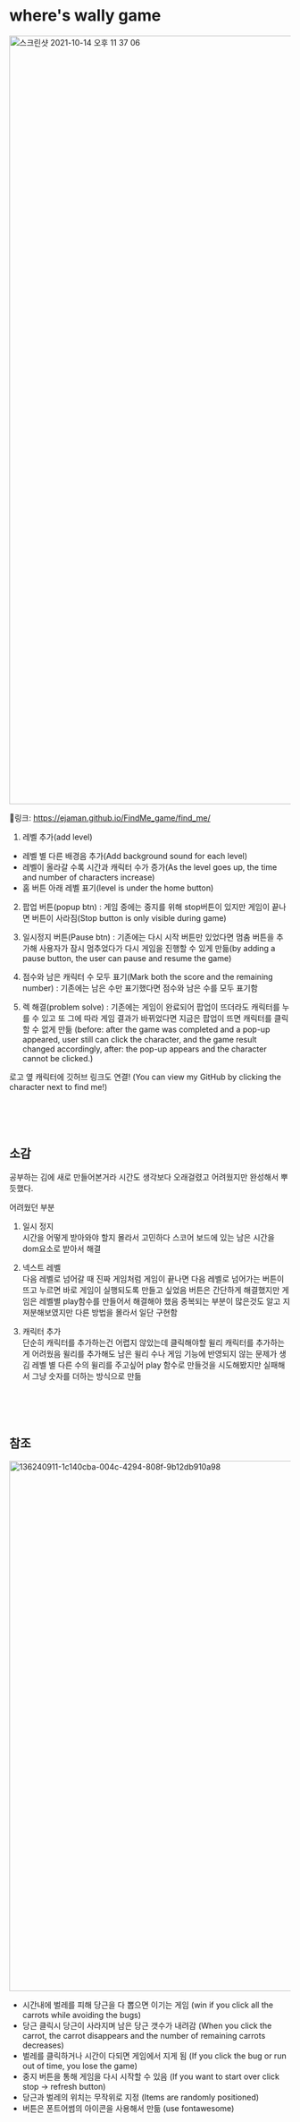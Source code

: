 # where's wally game


<img width="1374" alt="스크린샷 2021-10-14 오후 11 37 06" src="https://user-images.githubusercontent.com/82802784/137339779-3a8ebe97-43bc-4ad9-bae6-cc726b68235f.png">

🔗링크: https://ejaman.github.io/FindMe_game/find_me/




1. 레벨 추가(add level)
+ 레벨 별 다른 배경음 추가(Add background sound for each level)
+ 레벨이 올라갈 수록 시간과 캐릭터 수가 증가(As the level goes up, the time and number of characters increase)
+ 홈 버튼 아래 레벨 표기(level is under the home button)

2. 팝업 버튼(popup btn)
: 게임 중에는 중지를 위해 stop버튼이 있지만 게임이 끝나면 버튼이 사라짐(Stop button is only visible during game)

3. 일시정지 버튼(Pause btn)
: 기존에는 다시 시작 버튼만 있었다면 멈춤 버튼을 추가해 사용자가 잠시 멈추었다가 다시 게임을 진행할 수 있게 만듦(by adding a pause button, the user can pause and resume the game)

4. 점수와 남은 캐릭터 수 모두 표기(Mark both the score and the remaining number)
: 기존에는 남은 수만 표기했다면 점수와 남은 수를 모두 표기함

5. 렉 해결(problem solve)
: 기존에는 게임이 완료되어 팝업이 뜨더라도 캐릭터를 누를 수 있고 또 그에 따라 게임 결과가 바뀌었다면 지금은 팝업이 뜨면 캐릭터를 클릭할 수 없게 만듦
(before: after the game was completed and a pop-up appeared, user still can click the character, and the game result changed accordingly, 
after: the pop-up appears and the character cannot be clicked.)
 
로고 옆 캐릭터에 깃허브 링크도 연결!
(You can view my GitHub by clicking the character next to find me!)
 
<br /><br /><br />
 
 ## 소감

 공부하는 김에 새로 만들어본거라 시간도 생각보다 오래걸렸고 어려웠지만 완성해서 뿌듯했다.<br />
 
 
 어려웠던 부분
 1. 일시 정지<br />
 시간을 어떻게 받아와야 할지 몰라서 고민하다 스코어 보드에 있는 남은 시간을 dom요소로 받아서 해결
 
 2. 넥스트 레벨<br />
 다음 레벨로 넘어갈 때 진짜 게임처럼 게임이 끝나면 다음 레벨로 넘어가는 버튼이 뜨고 누르면 바로 게임이 실행되도록 만들고 싶었음
 버튼은 간단하게 해결했지만 게임은 레벨별 play함수를 만들어서 해결해야 했음
 중복되는 부분이 많은것도 알고 지져분해보였지만 다른 방법을 몰라서 일단 구현함
 
 3. 캐릭터 추가<br />
 단순히 캐릭터를 추가하는건 어렵지 않았는데 클릭해야할 윌리 캐릭터를 추가하는게 어려웠음
 윌리를 추가해도 남은 윌리 수나 게임 기능에 반영되지 않는 문제가 생김
 레벨 별 다른 수의 윌리를 주고싶어 play 함수로 만들것을 시도해봤지만 실패해서 그냥 숫자를 더하는 방식으로 만듦
 
 
 <br /><br /><br />
## 참조
<img width="948" alt="136240911-1c140cba-004c-4294-808f-9b12db910a98" src="https://user-images.githubusercontent.com/82802784/137343165-efafcf4b-8599-4907-8c94-7d7650493704.png">

+  시간내에 벌레를 피해 당근을 다 뽑으면 이기는 게임 (win if you click all the carrots while avoiding the bugs)
+  당근 클릭시 당근이 사라지며 남은 당근 갯수가 내려감 (When you click the carrot, the carrot disappears and the number of remaining carrots decreases)
+  벌레를 클릭하거나 시간이 다되면 게임에서 지게 됨 (If you click the bug or run out of time, you lose the game)
+  중지 버튼을 통해 게임을 다시 시작할 수 있음 (If you want to start over click stop -> refresh button)
+  당근과 벌레의 위치는 무작위로 지정 (Items are randomly positioned)
+  버튼은 폰트어썸의 아이콘을 사용해서 만듦 (use fontawesome)


<br /><br /><br />
 
 <br /><br /><br />
